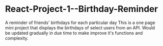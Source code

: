 # React-Project-1--Birthday-Reminder
A reminder of friends' birthdays  for each particular day
This is a one page mini project that displays the birthdays  of select users from an API. Would be updated gradually in due time to make improve it's functions and complexity.
